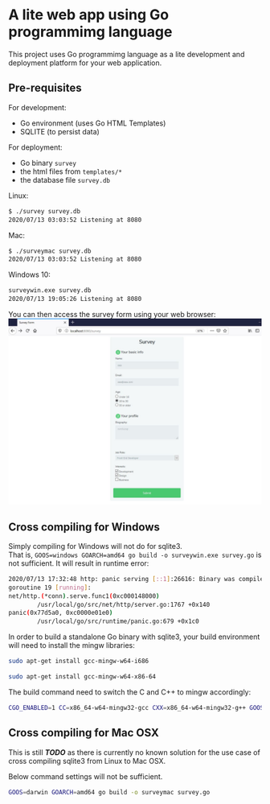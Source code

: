# A lite web app using Go programmimg language

This project uses Go programmimg language as a lite development and deployment platform for your web application.

## Pre-requisites

For development:  
- Go environment (uses Go HTML Templates) 
- SQLITE (to persist data)

For deployment:  
- Go binary `survey`  
- the html files from `templates/*`  
- the database file `survey.db`  

Linux:  
```sh
$ ./survey survey.db
2020/07/13 03:03:52 Listening at 8080
```

Mac:  
```sh
$ ./surveymac survey.db
2020/07/13 03:03:52 Listening at 8080
```

Windows 10:  
```sh
surveywin.exe survey.db
2020/07/13 19:05:26 Listening at 8080
```

You can then access the survey form using your web browser:  
![](../media/survey.jpg)

## Cross compiling for Windows

Simply compiling for Windows will not do for sqlite3.  
That is, `GOOS=windows GOARCH=amd64 go build -o surveywin.exe survey.go` is not sufficient. It will result in runtime error:  
```sh
2020/07/13 17:32:48 http: panic serving [::1]:26616: Binary was compiled with 'CGO_ENABLED=0', go-sqlite3 requires cgo to work. This is a stub
goroutine 19 [running]:
net/http.(*conn).serve.func1(0xc000148000)
        /usr/local/go/src/net/http/server.go:1767 +0x140
panic(0x77d5a0, 0xc0000e01e0)
        /usr/local/go/src/runtime/panic.go:679 +0x1c0
```

In order to build a standalone Go binary with sqlite3, your build environment will need to install the mingw libraries:  
```sh
sudo apt-get install gcc-mingw-w64-i686
```
```sh
sudo apt-get install gcc-mingw-w64-x86-64
```

The build command need to switch the C and C++ to mingw accordingly:  
```sh
CGO_ENABLED=1 CC=x86_64-w64-mingw32-gcc CXX=x86_64-w64-mingw32-g++ GOOS=windows GOARCH=amd64 go build -o surveywin.exe survey.go
```

## Cross compiling for Mac OSX

This is still ***TODO*** as there is currently no known solution for the use case of cross compiling sqlite3 from Linux to Mac OSX.  

Below command settings will not be sufficient.  
```sh
GOOS=darwin GOARCH=amd64 go build -o surveymac survey.go
```

